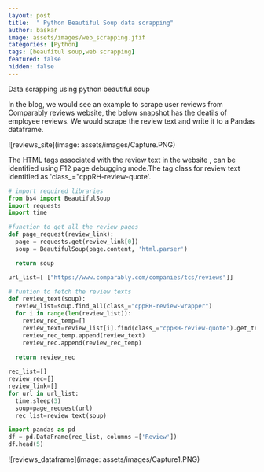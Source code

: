```yaml
---
layout: post
title:  " Python Beautiful Soup data scrapping"
author: baskar
image: assets/images/web_scrapping.jfif
categories: [Python]
tags: [beaufitul soup,web scrapping]
featured: false
hidden: false
---
```




Data scrapping using python beautiful soup

In the blog, we would see an example to scrape user reviews from Comparably reviews website, the below snapshot has the deatils of employee reviews.
We would scrape the review text and write it to a Pandas dataframe.

![reviews_site](image: assets/images/Capture.PNG)

The HTML tags associated with the review text in the website , can be identified using F12 page debugging mode.The tag class for review text identified as 'class_="cppRH-review-quote'.


```python
# import required libraries
from bs4 import BeautifulSoup
import requests
import time
```


```python
#function to get all the review pages
def page_request(review_link):
  page = requests.get(review_link[0])
  soup = BeautifulSoup(page.content, 'html.parser')

  return soup
```


```python
url_list=[ ["https://www.comparably.com/companies/tcs/reviews"]]
```


```python
# funtion to fetch the review texts
def review_text(soup):
  review_list=soup.find_all(class_="cppRH-review-wrapper")
  for i in range(len(review_list)):
    review_rec_temp=[]
    review_text=review_list[i].find(class_="cppRH-review-quote").get_text()    
    review_rec_temp.append(review_text) 
    review_rec.append(review_rec_temp) 
    
  return review_rec
```


```python
rec_list=[]
review_rec=[]
review_link=[]
for url in url_list:
  time.sleep(3)
  soup=page_request(url)  
  rec_list=review_text(soup)
```


```python
import pandas as pd
df = pd.DataFrame(rec_list, columns =['Review'])
df.head(5)
```

![reviews_dataframe](image: assets/images/Capture1.PNG)


```python

```
